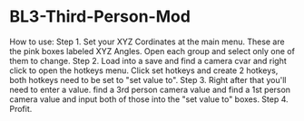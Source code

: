 # BL3-Third-Person-Mod
How to use:
Step 1. Set your XYZ Cordinates at the main menu. These are the pink boxes labeled XYZ Angles. Open each group and select only one of them to change.
Step 2. Load into a save and find a camera cvar and right click to open the hotkeys menu. Click set hotkeys and create 2 hotkeys, both hotkeys need to be set to "set value to". 
Step 3. Right after that you'll need to enter a value. find a 3rd person camera value and find a 1st person camera value and input both of those into the "set value to" boxes.
Step 4. Profit.
